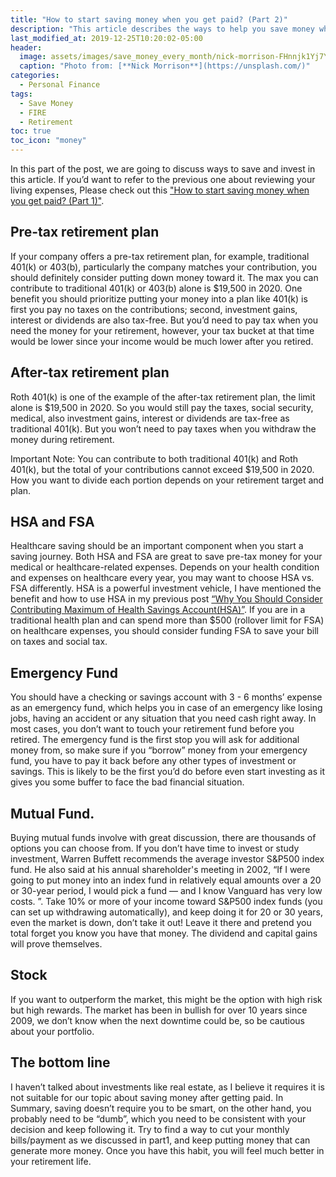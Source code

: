 ```yaml
---
title: "How to start saving money when you get paid? (Part 2)"
description: "This article describes the ways to help you save money when you get paid, and gives suggestions on how to plan saving and investing for retirement"
last_modified_at: 2019-12-25T10:20:02-05:00
header:
  image: assets/images/save_money_every_month/nick-morrison-FHnnjk1Yj7Y-unsplash.jpg
  caption: "Photo from: [**Nick Morrison**](https://unsplash.com/)"
categories:
  - Personal Finance
tags:
  - Save Money
  - FIRE
  - Retirement
toc: true
toc_icon: "money"
---
```

In this part of the post, we are going to discuss ways to save and invest in this article. If you’d want to refer to the previous one about reviewing your living expenses, Please check out this ["How to start saving money when you get paid? (Part 1)"](https://moneynotebooks.com/personal%20finance/how-to-save-money-every-month-part1/). 

## Pre-tax retirement plan
If your company offers a pre-tax retirement plan, for example, traditional 401(k) or 403(b), particularly the company matches your contribution, you should definitely consider putting down money toward it. The max you can contribute to traditional 401(k) or 403(b) alone is $19,500 in 2020. One benefit you should prioritize putting your money into a plan like 401(k) is first you pay no taxes on the contributions; second, investment gains, interest or dividends are also tax-free. But you’d need to pay tax when you need the money for your retirement, however, your tax bucket at that time would be lower since your income would be much lower after you retired.

## After-tax retirement plan
Roth 401(k) is one of the example of the after-tax retirement plan, the limit alone is $19,500 in 2020. So you would still pay the taxes, social security, medical, also investment gains, interest or dividends are tax-free as traditional 401(k). But you won’t need to pay taxes when you withdraw the money during retirement. 

Important Note: You can contribute to both traditional 401(k) and Roth 401(k), but the total of your contributions cannot exceed $19,500 in 2020. How you want to divide each portion depends on your retirement target and plan. 

## HSA and FSA
Healthcare saving should be an important component when you start a saving journey. Both HSA and FSA are great to save pre-tax money for your medical or healthcare-related expenses. Depends on your health condition and expenses on healthcare every year, you may want to choose HSA vs. FSA differently.
HSA is a powerful investment vehicle, I have mentioned the benefit and how to use HSA in my previous post [“Why You Should Consider Contributing Maximum of Health Savings Account(HSA)”](https://moneynotebooks.com/personal%20finance/why-contribute-HSA-limits/). If you are in a traditional health plan and can spend more than $500 (rollover limit for FSA) on healthcare expenses, you should consider funding FSA to save your bill on taxes and social tax.

## Emergency Fund
You should have a checking or savings account with 3 - 6 months’ expense as an emergency fund, which helps you in case of an emergency like losing jobs, having an accident or any situation that you need cash right away. In most cases, you don’t want to touch your retirement fund before you retired. The emergency fund is the first stop you will ask for additional money from, so make sure if you “borrow” money from your emergency fund, you have to pay it back before any other types of investment or savings. This is likely to be the first you’d do before even start investing as it gives you some buffer to face the bad financial situation.

## Mutual Fund.
Buying mutual funds involve with great discussion, there are thousands of options you can choose from. If you don’t have time to invest or study investment, Warren Buffett recommends the average investor S&P500 index fund. He also said at his annual shareholder's meeting in 2002, “If I were going to put money into an index fund in relatively equal amounts over a 20 or 30-year period, I would pick a fund — and I know Vanguard has very low costs. ”. Take 10% or more of your income toward S&P500 index funds (you can set up withdrawing automatically), and keep doing it for 20 or 30 years, even the market is down, don’t take it out! Leave it there and pretend you total forget you know you have that money. The dividend and capital gains will prove themselves.

## Stock
If you want to outperform the market, this might be the option with high risk but high rewards. The market has been in bullish for over 10 years since 2009, we don’t know when the next downtime could be, so be cautious about your portfolio. 

## The bottom line
I haven’t talked about investments like real estate, as I believe it requires it is not suitable for our topic about saving money after getting paid. In Summary, saving doesn’t require you to be smart, on the other hand, you probably need to be “dumb”, which you need to be consistent with your decision and keep following it. Try to find a way to cut your monthly bills/payment as we discussed in part1, and keep putting money that can generate more money. Once you have this habit, you will feel much better in your retirement life.

